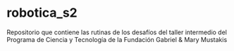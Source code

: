 # robotica_s2
Repositorio que contiene las rutinas de los desafíos del taller intermedio del Programa de Ciencia y Tecnología de la Fundación Gabriel &amp; Mary Mustakis
